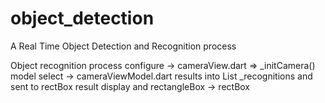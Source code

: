 # object_detection

A Real Time Object Detection and Recognition process

Object recognition process configure -> cameraView.dart => _initCamera()
model select -> cameraViewModel.dart
results into List<dynamic> _recognitions and sent to rectBox
result display and rectangleBox -> rectBox


